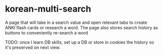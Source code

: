 # korean-multi-search
A page that will take in a search value and open relevant tabs to create ANKI flash cards or research a word.
The page also stores search history as buttons to conveniently re-search a word

TODO: once I learn DB skills, set up a DB or store in cookies the history so it's preserved on next view. 